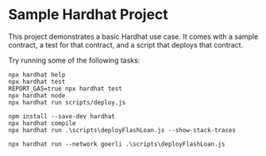 # Sample Hardhat Project

This project demonstrates a basic Hardhat use case. It comes with a sample contract, a test for that contract, and a script that deploys that contract.

Try running some of the following tasks:

```shell
npx hardhat help
npx hardhat test
REPORT_GAS=true npx hardhat test
npx hardhat node
npx hardhat run scripts/deploy.js
```

``` Another commands
npm install --save-dev hardhat
npx hardhat compile
npx hardhat run .\scripts\deployFlashLoan.js --show-stack-traces
```

``` Deploy 
npx hardhat run --network goerli .\scripts\deployFlashLoan.js

```